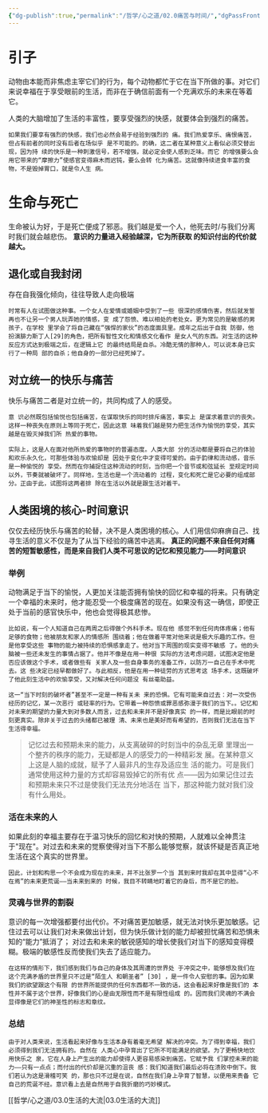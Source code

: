 ```yaml
---
{"dg-publish":true,"permalink":"/哲学/心之道/02.0痛苦与时间/","dgPassFrontmatter":true}
---
```


# 引子
动物由本能而非焦虑主宰它们的行为，每个动物都忙于它在当下所做的事。对它们来说幸福在于享受眼前的生活，而非在于确信前面有一个充满欢乐的未来在等着它。

人类的大脑增加了生活的丰富性，要享受强烈的快感，就要体会到强烈的痛苦。
```
如果我们要享有强烈的快感，我们也必然会易于经验到强烈的 痛。我们热爱享乐、痛恨痛苦，但占有前者的同时没有后者在场似乎 是不可能的。的确，这⼆者在某种意义上看似必须交替出现，因为持 续的快乐是⼀种刺激信号，若不增强，就必定会使⼈感到乏味。⽽它 的增强要么会⽤它带来的“摩擦⼒”使感官变得⿇⽊⽽迟钝，要么会转 化为痛苦。这就像持续进⾷丰富的⾷物，不是毁掉胃⼝，就是令⼈⽣ 病。
```
# 生命与死亡
生命被认为好，于是死亡便成了邪恶。我们越是爱一个人，他死去时/与我们分离时我们就会越悲伤。
**意识的⼒量进⼊经验越深，它为所获取 的知识付出的代价就越⼤。**
## 退化或自我封闭
存在自我强化倾向，往往导致人走向极端
```
时常有⼈在试图做这种事。⼀个⼥⼈在爱情或婚姻中受到了⼀些 很深的感情伤害，然后就发誓再也不让另⼀个男⼈玩弄她的情感，变 成了怨愤、难以相处的⽼处⼥。更为常⻅的是敏感的男孩⼦，在学校 ⾥学会了将⾃⼰藏在“强悍的家伙”的态度⾯具⾥。成年之后出于⾃我 防御，他扮演腓⼒斯丁⼈[29]的⾓⾊，把所有智性⽂化和情感⽂化看作 是⼥⼈⽓的东⻄。对⽣活的这种反应⽅式达到极端之后，在逻辑上它 的最终结局是⾃杀。冷酷⽆情的那种⼈，可以说本⾝已实⾏了⼀种局 部的⾃杀；他⾃⾝的⼀部分已经死掉了。
```
## 对立统一的快乐与痛苦
快乐与痛苦二者是对立统一的，共同构成了人的感受。
```
意 识必然既包括愉悦也包括痛苦，在谋取快乐的同时排斥痛苦，事实上 是谋求着意识的丧失。这样⼀种丧失在原则上等同于死亡，因此这意 味着我们越是努⼒把⽣活作为愉悦的享受，其实越是在毁灭掉我们所 热爱的事物。

实际上，这是⼈在⾯对他所热爱的事物时的普遍态度。⼈类⼤部 分的活动都是要将⾃⼰的体验和欢乐永久化，可那些体验与欢愉却是 因处于变化中才变得可爱的。由于韵律和流动感，⾳乐是⼀种愉悦的 享受。然⽽在你捕捉住这种流动的时刻，当你把⼀个⾳节或和弦延⻓ ⾄规定时间以外，节奏就被破坏了。同样地，⽣活也是⼀个流动着的 过程，变化和死亡是它必要的组成部分。正由于此，试图将这两者排 除在⽣活以外就是跟⽣活对着⼲。
```
## 人类困境的核心-时间意识
仅仅去经历快乐与痛苦的轮替，决不是人类困境的核心。人们用信仰麻痹自己、找寻生活的意义不仅是为了从当下经验的痛苦中逃离。
**真正的问题不来自任何对痛苦的短暂敏感性，而是来自我们人类不可思议的记忆和预见能力——时间意识**
### 举例
动物满足于当下的愉悦，人更加关注能否拥有愉快的回忆和幸福的将来。只有确定一个幸福的未来时，他才能忍受一个极度痛苦的现在。如果没有这一确信，即使正处于当前的感官快乐中，他也会觉得极其悲惨。
```
⽐如说，有⼀个⼈知道⾃⼰在两周之后得做个外科⼿术。现在他 感觉不到任何⾁体疼痛；他有⾜够的⾷物；他被朋友和家⼈的情感所 围绕着；他在做着平常对他来说是极⼤乐趣的⼯作。但是他享受这些 事物的能⼒被持续的恐惧感拿⾛了。他对当下周围的现实变得不敏感 了。他的头脑被⼀些还未发⽣的事情占据了。他并不像是在⽤⼀种很 实际的⽅法考虑问题，试图决定他是否应该做这个⼿术，或者做些有 关家⼈及⼀些⾃⾝事务的准备⼯作，以防万⼀⾃⼰在⼿术中死去。这 些决定已经早都做好了。与此相反，他是在⽤⼀种徒劳的⽅式思考这 场⼿术，这既破坏了他此刻⽣活中的欢愉享受，⼜对解决任何问题没 有丝毫助益。

这⼀“当下时刻的破坏者”甚⾄不⼀定是⼀种有关未 来的恐惧。它有可能来⾃过去：对⼀次受伤经历的记忆，某⼀次恶⾏ 或轻率的⾏为。它带着⼀种怨愤或罪恶感弥漫于我们的当下。。记忆和 对未来的期望的⼒量⼤到对多数⼈⽽⾔，过去和未来并不是好像真实 的⼀样，⽽是⽐眼前的时刻更真实。除⾮关于过去的头绪都已被理 清、未来也是美好⽽有希望的，否则我们⽆法在当下⽣活得幸福。
```
>记忆过去和预期未来的能⼒，从⽀离破碎的时刻当中的杂乱⽆章 ⾥理出⼀个整⻬的秩序的能⼒，⽆疑都是⼈的感受⼒的⼀种精彩发 展。在某种意义上这是⼈脑的成就，赋予了⼈最⾮凡的⽣存及适应⽣ 活的能⼒。可是我们通常使⽤这种⼒量的⽅式却容易毁掉它的所有优 点——因为如果记住过去和预期未来只不过是使我们⽆法充分地活在 当下，那这种能⼒就对我们没有什么⽤处。

### 活在未来的人
如果此刻的幸福主要存在于温习快乐的回忆和对快的预期，人就难以全神贯注于"现在"。对过去和未来的觉察使得对当下不那么能够觉察，就该怀疑是否真正地生活在这个真实的世界里。
```
因此，计划和构思⼀个不会成为现在的未来，并不⽐张罗⼀个当 其到来时我却在其中显得“⼼不在焉”的未来更荒诞——当未来到来的 时候，我⽬不转睛地盯着它的⾝后，⽽不是它的脸。
```
### 灵魂与世界的割裂
意识的每一次增强都要付出代价。不对痛苦更加敏感，就无法对快乐更加敏感。记住过去可以让我们对未来做出计划，但为快乐做计划的能力却被担忧痛苦和恐惧未知的“能力”抵消了；
对过去和未来的敏锐感知的增长使我们对当下的感知变得模糊。极端的敏感性反而使我们失去了适应能力。
```
在这样的情形下，我们感到我们与⾃⼰的⾝体及其周遭的世界处 于冲突之中，能够想及我们在这个充满⽭盾的世界⾥只不过是“陌⽣⼈ 和朝圣者” [30] ，是⼀件令⼈安慰的事。因为如果我们的欲望跟这个有限 的世界所能提供的任何东⻄都不⼀致的话，这会看起来好像是我们的 本性并不属于这个世界，好像我们的⼼是由⽆限性⽽不是有限性组成 的。因⽽我们灵魂的不满会显得像是它们的神圣性的标志和章纹。
```
### 总结
```
由于对⼈类来说，⽣活看起来好像与⽣活本⾝有着毫⽆希望 解决的冲突。为了得到幸福，我们必须得到我们⽆法拥有的。⾃然在 ⼈类⼼中孕育出了它所不可能满⾜的欲望。为了更畅快地饮⽤快乐之 泉，它在⼈⾝上产⽣出的能⼒却使得⼈更容易感染到痛苦。它赋予我 们掌控未来的能⼒——只有⼀点点；⽽付出的代价却是沉重的沮丧 感：我们知道我们最后必将在溃败中倒下。我们若认为这是滑稽可笑 的，那也只不过是在说，⾃然在我们⾝上孕育了智慧，以便⽤来责备 它⾃⼰的荒诞不经。意识看上去是⾃然⽤于⾃我折磨的巧妙模式。
```
[[哲学/心之道/03.0生活的大流\|03.0生活的大流]]